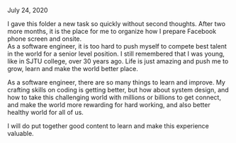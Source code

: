 July 24, 2020<br>

I gave this folder a new task so quickly without second thoughts. After two more months, it is the place for me to organize how I prepare Facebook phone screen and onsite. <br>
As a software engineer, it is too hard to push myself to compete best talent in the world for a senior level position. I still remembered that I was young, like in SJTU college, over 30 years ago. Life is just amazing and push me to grow, learn and make the world better place. <br>

As a software engineer, there are so many things to learn and improve. My crafting skills on coding is getting better, but how about system design, and how to take this challenging world with millions or billions to get connect, and make the world more rewarding for hard working, and also better healthy world for all of us. <br>

I will do put together good content to learn and make this experience valuable. <br>

